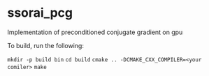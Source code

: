 # ssorai_pcg
Implementation of preconditioned conjugate gradient on gpu

To build, run the following:

`mkdir -p build bin`
`cd build`
`cmake .. -DCMAKE_CXX_COMPILER=<your comiler>`
`make`
